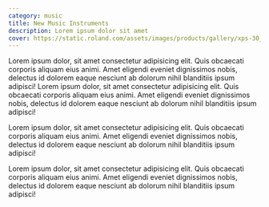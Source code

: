 ```yaml
---
category: music
title: New Music Instruments
description: Lorem ipsum dolor sit amet
cover: https://static.roland.com/assets/images/products/gallery/xps-30_gal.jpg
---
```

Lorem ipsum dolor, sit amet consectetur adipisicing elit. Quis obcaecati corporis aliquam eius animi. Amet eligendi eveniet dignissimos nobis, delectus id dolorem eaque nesciunt ab dolorum nihil blanditiis ipsum adipisci! Lorem ipsum dolor, sit amet consectetur adipisicing elit. Quis obcaecati corporis aliquam eius animi. Amet eligendi eveniet dignissimos nobis, delectus id dolorem eaque nesciunt ab dolorum nihil blanditiis ipsum adipisci!

Lorem ipsum dolor, sit amet consectetur adipisicing elit. Quis obcaecati corporis aliquam eius animi. Amet eligendi eveniet dignissimos nobis, delectus id dolorem eaque nesciunt ab dolorum nihil blanditiis ipsum adipisci!

Lorem ipsum dolor, sit amet consectetur adipisicing elit. Quis obcaecati corporis aliquam eius animi. Amet eligendi eveniet dignissimos nobis, delectus id dolorem eaque nesciunt ab dolorum nihil blanditiis ipsum adipisci!